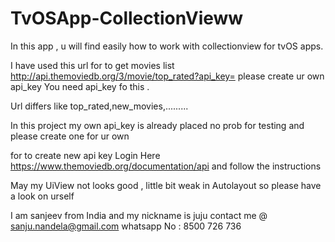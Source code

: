 # TvOSApp-CollectionVieww
In this app , u will find easily how to work with collectionview for tvOS apps.

I have used this url for to get movies list http://api.themoviedb.org/3/movie/top_rated?api_key= please create ur own api_key
You need api_key fo this .

Url differs like top_rated,new_movies,.........

In this project my own api_key is already placed no prob for testing and please create one for ur own 

for to create new api key 
Login Here https://www.themoviedb.org/documentation/api
and follow the instructions

May my UiView not looks good , little bit weak in Autolayout so please have a look on urself

I am sanjeev from India and my nickname is juju
contact me @ sanju.nandela@gmail.com
whatsapp No : 8500 726 736 

